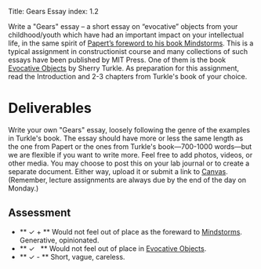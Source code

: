 ﻿Title: Gears Essay
index: 1.2

Write a "Gears" essay – a short essay on “evocative” objects from your childhood/youth which have had an important impact on your intellectual life, in the same spirit of [Papert’s foreword to his book Mindstorms](READINGS_URL/papert1980mindstorms.pdf). This is a typical assignment in constructionist course and many collections of such essays have been published by MIT Press. One of them is the book [Evocative Objects](READINGS_URL/turkle_evocative_2007.pdf) by Sherry Turkle. As preparation for this assignment, read the Introduction and 2-3 chapters from Turkle's book of your choice.

# Deliverables

Write your own "Gears" essay, loosely following the genre of the examples in Turkle's book. The essay should have more or less the same length as the one from Papert or the ones from Turkle's book—700-1000 words—but we are flexible if you want to write more. Feel free to add photos, videos, or other media. You may choose to post this on your lab journal or to create a separate document. Either way, upload it or submit a link to [Canvas](CANVAS_LECTURE_URL). (Remember, lecture assignments are always due by the end of the day on Monday.)


## Assessment

- ** &#10003; + ** Would not feel out of place as the foreward to [Mindstorms](READINGS_URL/papert1980mindstorms.pdf). Generative, opinionated.
- ** &#10003; &nbsp; ** Would not feel out of place in [Evocative Objects](READINGS_URL/turkle_evocative_2007.pdf).
- ** &#10003; - ** Short, vague, careless.
